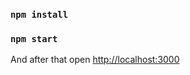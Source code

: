 ### `npm install`
### `npm start`
And after that open [http://localhost:3000](http://localhost:3000)
